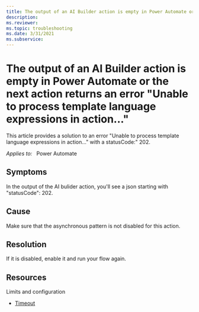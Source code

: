 ```yaml
---
title: The output of an AI Builder action is empty in Power Automate or the next action returns an error "Unable to process template language expressions in action..."
description: 
ms.reviewer: 
ms.topic: troubleshooting
ms.date: 3/31/2021
ms.subservice: 
---
```


# The output of an AI Builder action is empty in Power Automate or the next action returns an error "Unable to process template language expressions in action..."

This article provides a solution to an error "Unable to process template language expressions in action..." with a statusCode:" 202.

_Applies to:_ &nbsp; Power Automate


## Symptoms

In the output of the AI bulider action, you'll see a json starting with "statusCode": 202.


## Cause

Make sure that the asynchronous pattern is not disabled for this action.


## Resolution

If it is disabled, enable it and run your flow again.


## Resources

Limits and configuration

- [Timeout](https://docs.microsoft.com/power-automate/limits-and-config#timeout)


